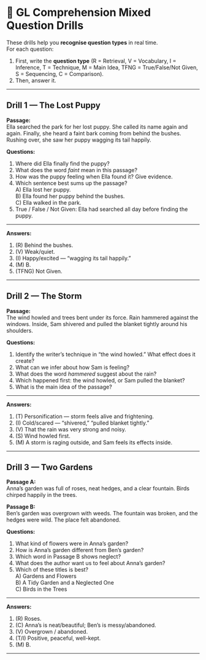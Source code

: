 # 📘 GL Comprehension Mixed Question Drills

These drills help you **recognise question types** in real time.  
For each question:  
1. First, write the **question type** (R = Retrieval, V = Vocabulary, I = Inference, T = Technique, M = Main Idea, TFNG = True/False/Not Given, S = Sequencing, C = Comparison).  
2. Then, answer it.

---

## Drill 1 — The Lost Puppy

**Passage:**  
Ella searched the park for her lost puppy. She called its name again and again. Finally, she heard a faint bark coming from behind the bushes. Rushing over, she saw her puppy wagging its tail happily.

**Questions:**  
1. Where did Ella finally find the puppy?  
2. What does the word *faint* mean in this passage?  
3. How was the puppy feeling when Ella found it? Give evidence.  
4. Which sentence best sums up the passage?  
   A) Ella lost her puppy.  
   B) Ella found her puppy behind the bushes.  
   C) Ella walked in the park.  
5. True / False / Not Given: Ella had searched all day before finding the puppy.

---

**Answers:**  
1. (R) Behind the bushes.  
2. (V) Weak/quiet.  
3. (I) Happy/excited — “wagging its tail happily.”  
4. (M) B.  
5. (TFNG) Not Given.  

---

## Drill 2 — The Storm

**Passage:**  
The wind howled and trees bent under its force. Rain hammered against the windows. Inside, Sam shivered and pulled the blanket tightly around his shoulders.

**Questions:**  
1. Identify the writer’s technique in “the wind howled.” What effect does it create?  
2. What can we infer about how Sam is feeling?  
3. What does the word *hammered* suggest about the rain?  
4. Which happened first: the wind howled, or Sam pulled the blanket?  
5. What is the main idea of the passage?

---

**Answers:**  
1. (T) Personification — storm feels alive and frightening.  
2. (I) Cold/scared — “shivered,” “pulled blanket tightly.”  
3. (V) That the rain was very strong and noisy.  
4. (S) Wind howled first.  
5. (M) A storm is raging outside, and Sam feels its effects inside.  

---

## Drill 3 — Two Gardens

**Passage A:**  
Anna’s garden was full of roses, neat hedges, and a clear fountain. Birds chirped happily in the trees.  

**Passage B:**  
Ben’s garden was overgrown with weeds. The fountain was broken, and the hedges were wild. The place felt abandoned.  

**Questions:**  
1. What kind of flowers were in Anna’s garden?  
2. How is Anna’s garden different from Ben’s garden?  
3. Which word in Passage B shows neglect?  
4. What does the author want us to feel about Anna’s garden?  
5. Which of these titles is best?  
   A) Gardens and Flowers  
   B) A Tidy Garden and a Neglected One  
   C) Birds in the Trees  

---

**Answers:**  
1. (R) Roses.  
2. (C) Anna’s is neat/beautiful; Ben’s is messy/abandoned.  
3. (V) Overgrown / abandoned.  
4. (T/I) Positive, peaceful, well-kept.  
5. (M) B.  

---
